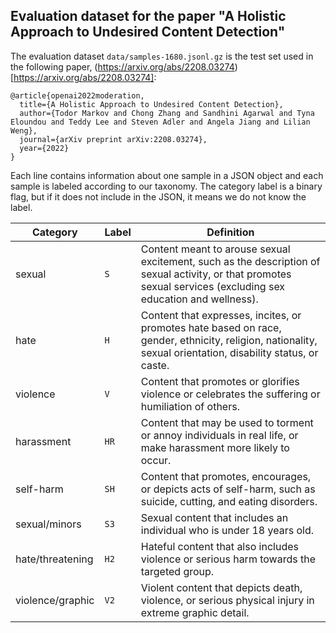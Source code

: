 ## Evaluation dataset for the paper "A Holistic Approach to Undesired Content Detection"

The evaluation dataset `data/samples-1680.jsonl.gz` is the test set used in the following paper, 
(https://arxiv.org/abs/2208.03274)[https://arxiv.org/abs/2208.03274]:

```
@article{openai2022moderation,
  title={A Holistic Approach to Undesired Content Detection},
  author={Todor Markov and Chong Zhang and Sandhini Agarwal and Tyna Eloundou and Teddy Lee and Steven Adler and Angela Jiang and Lilian Weng},
  journal={arXiv preprint arXiv:2208.03274},
  year={2022}
}
```

Each line contains information about one sample in a JSON object and each sample is labeled according to our taxonomy. The category label is a binary flag, but if it does not include in the JSON, it means we do not know the label.

| Category | Label | Definition |
| -------- | ----- | ---------- |
| sexual   | `S`   | Content meant to arouse sexual excitement, such as the description of sexual activity, or that promotes sexual services (excluding sex education and wellness). |
| hate     | `H`   | Content that expresses, incites, or promotes hate based on race, gender, ethnicity, religion, nationality, sexual orientation, disability status, or caste. |
| violence | `V`   | Content that promotes or glorifies violence or celebrates the suffering or humiliation of others. |
| harassment       | `HR`   | Content that may be used to torment or annoy individuals in real life, or make harassment more likely to occur. |
| self-harm        | `SH`   | Content that promotes, encourages, or depicts acts of self-harm, such as suicide, cutting, and eating disorders. |
| sexual/minors    | `S3`   | Sexual content that includes an individual who is under 18 years old. |
| hate/threatening | `H2`   | Hateful content that also includes violence or serious harm towards the targeted group. |
| violence/graphic | `V2`   | Violent content that depicts death, violence, or serious physical injury in extreme graphic detail. |

